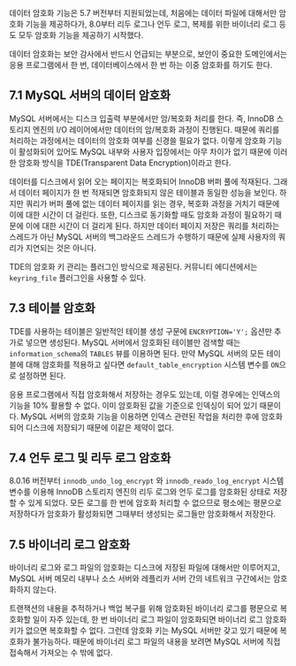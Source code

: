데이터 암호화 기능은 5.7 버전부터 지원되었는데, 처음에는 데이터 파일에 대해서만 암호화 기능을 제공하다가, 8.0부터 리두 로그나 언두 로그, 복제를 위한 바이너리 로그 등도 모두 암호화 기능을 제공하기 시작했다.

데이터 암호화는 보안 감사에서 반드시 언급되는 부분으로, 보안이 중요한 도메인에서는 응용 프로그램에서 한 번, 데이터베이스에서 한 번 하는 이중 암호화를 하기도 한다.



## 7.1 MySQL 서버의 데이터 암호화

MySQL 서버에서는 디스크 입출력 부분에서만 암/복호화 처리를 한다. 즉, InnoDB 스토리지 엔진의 I/O 레이어에서만 데이터의 암/복호화 과정이 진행된다. 때문에 쿼리를 처리하는 과정에서는 데이터의 암호화 여부를 신경쓸 필요가 없다. 이렇게 암호화 기능이 활성화되어 있어도 MySQL 내부와 사용자 입장에서는 아무 차이가 없기 때문에 이러한 암호화 방식을 TDE(Transparent Data Encryption)이라고 한다.

데이터를 디스크에서 읽어 오는 페이지는 복호화되어 InnoDB 버퍼 풀에 적재된다. 그래서 데이터 페이지가 한 번 적재되면 암호화되지 않은 테이블과 동일한 성능을 보인다. 하지만 쿼리가 버퍼 풀에 없는 데이터 페이지를 읽는 경우, 복호화 과정을 거치기 때문에 이에 대한 시간이 더 걸린다. 또한, 디스크로 동기화할 때도 암호화 과정이 필요하기 때문에 이에 대한 시간이 더 걸리게 된다. 하지만 데이터 페이지 저장은 쿼리를 처리하는 스레드가 아닌 MySQL 서버의 백그라운드 스레드가 수행하기 때문에 실제 사용자의 쿼리가 지연되는 것은 아니다.



TDE의 암호화 키 관리는 플러그인 방식으로 제공된다. 커뮤니티 에디션에서는 `keyring_file` 플러그인을 사용할 수 있다.



## 7.3 테이블 암호화

TDE를 사용하는 테이블은 일반적인 테이블 생성 구문에 `ENCRYPTION='Y';`  옵션만 추가로 넣으면 생성된다. MySQL 서버에서 암호화된 테이블만 검색할 때는 `information_schema`의 `TABLES` 뷰를 이용하면 된다. 만약 MySQL 서버의 모든 테이블에 대해 암호화를 적용하고 싶다면 `default_table_encryption` 시스템 변수를 `ON`으로 설정하면 된다.



응용 프로그램에서 직접 암호화해서 저장하는 경우도 있는데, 이럴 경우에는 인덱스의 기능을 10% 활용할 수 없다. 이미 암호화된 값을 기준으로 인덱싱이 되어 있기 때문이다. MySQL 서버의 암호화 기능을 이용하면 인덱스 관련된 작업을 처리한 후에 암호화되어 디스크에 저장되기 때문에 이같은 제약이 없다.



## 7.4 언두 로그 및 리두 로그 암호화

8.0.16 버전부터 `innodb_undo_log_encrypt` 와 `innodb_reado_log_encrypt` 시스템 변수를 이용해 InnoDB 스토리지 엔진의 리두 로그와 언두 로그를 암호화된 상태로 저장할 수 있게 되었다. 모든 로그를 한 번에 암호화 처리할 수 없으므로 평소에는 평문으로 저장하다가 암호화가 활성화되면 그때부터 생성되는 로그들만 암호화해서 저장한다.



## 7.5 바이너리 로그 암호화

바이너리 로그와 로그 파일의 암호화는 디스크에 저장된 파일에 대해서만 이루어지고, MySQL 서버 메모리 내부나 소스 서버와 레플리카 서버 간의 네트워크 구간에서는 암호화하지 않는다.



트랜잭션의 내용을 추적하거나 백업 복구를 위해 암호화된 바이너리 로그를 평문으로 복호화할 일이 자주 있는데, 한 번 바이너리 로그 파일이 암호화되면 바이너리 로그 암호화 키가 없으면 복호화할 수 없다. 그런데 암호화 키는 MySQL 서버만 갖고 있기 때문에 복호화가 불가능하다. 때문에 바이너리 로그 파일의 내용을 보려면 MySQL 서버에 직접 접속해서 가져오는 수 밖에 없다.

